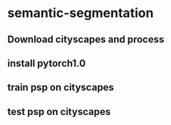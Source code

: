 # semantic-segmentation
## Download cityscapes and process



## install pytorch1.0



## train psp on cityscapes


## test psp on cityscapes
